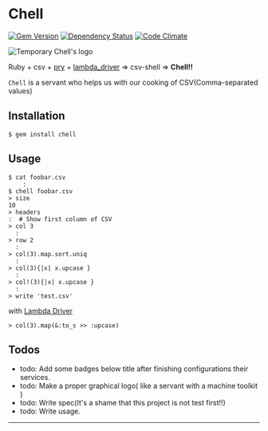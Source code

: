 # Chell

[![Gem Version](https://badge.fury.io/rb/chell.png)](http://badge.fury.io/rb/chell) [![Dependency Status](https://gemnasium.com/toooooooby/chell.png)](https://gemnasium.com/toooooooby/chell) [![Code Climate](https://codeclimate.com/github/toooooooby/chell.png)](https://codeclimate.com/github/toooooooby/chell)

![Temporary Chell's logo](https://raw.github.com/toooooooby/chell/master/resources/logo.png)

Ruby + csv + [pry] + [lambda_driver] => csv-shell => **Chell!!** 

`Chell` is a servant who helps us with our cooking of CSV(Comma-separated values)

## Installation

    $ gem install chell

## Usage

```
$ cat foobar.csv
    :
$ chell foobar.csv
> size
10
> headers
:  # Show first column of CSV
> col 3
  :
> row 2
  :
> col(3).map.sort.uniq
  :
> col(3){|x| x.upcase }
  :
> col!(3){|x| x.upcase }
  :
> write 'test.csv'
```

with [Lambda Driver][lambda_driver]

```
> col(3).map(&:to_s >> :upcase)
```

## Todos

* todo: Add some badges below title after finishing configurations their services.
* todo: Make a proper graphical logo( like a servant with a machine toolkit )
* todo: Write spec(It's a shame that this project is not test first!!)
* todo: Write usage.

----

[pry]: http://pryrepl.org/ "Pry - an IRB alternative and runtime developer console"
[lambda_driver]: http://yuroyoro.github.io/lambda_driver/ "LambdaDriver by yuroyoro"
